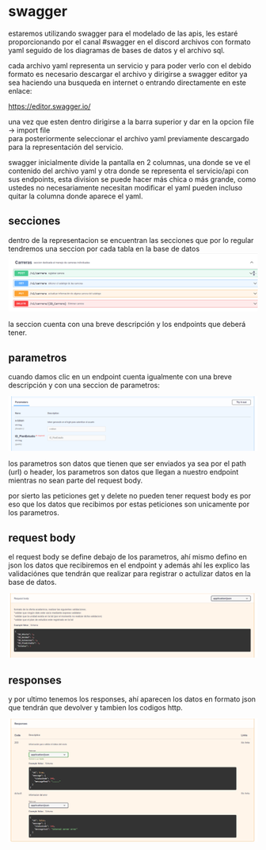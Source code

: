 # swagger

estaremos utilizando swagger para el modelado de las apis, les estaré proporcionando por el canal #swagger en el discord archivos con formato yaml seguido de los diagramas de bases de datos y el archivo sql.

cada archivo yaml representa un servicio y para poder verlo con el debido formato es necesario descargar el archivo y dirigirse a swagger editor ya sea haciendo una busqueda en internet o entrando directamente en este enlace:

https://editor.swagger.io/

una vez que esten dentro dirigirse a la barra superior y dar en la opcion file -> import file <br> para posteriormente seleccionar el archivo yaml previamente descargado para la representación del servicio.

swagger inicialmente divide la pantalla en 2 columnas, una donde se ve el contenido del archivo yaml y otra donde se representa el servicio/api con sus endpoints, esta division se puede hacer más chica o más grande, como ustedes no necesariamente necesitan modificar el yaml pueden incluso quitar la columna donde aparece el yaml.

## secciones

dentro de la representacion se encuentran las secciones que por lo regular tendremos una seccion por cada tabla en la base de datos
<img src='./imagenes/seccion.PNG'>

la seccion cuenta con una breve descripción y los endpoints que deberá tener.

## parametros

cuando damos clic en un endpoint cuenta igualmente con una breve descripción y con una seccion de parametros:

<img src='./imagenes/parametros.PNG'>

los parametros son datos que tienen que ser enviados ya sea por el path (url) o header, los parametros son datos que llegan a nuestro endpoint mientras no sean parte del request body.

por sierto las peticiones get y delete no pueden tener request body es por eso que los datos que recibimos por estas peticiones son unicamente por los parametros.

## request body

el request body se define debajo de los parametros, ahí mismo defino en json los datos que recibiremos en el endpoint y además ahí les explico las validaciónes que tendrán que realizar para registrar o actulizar datos en la base de datos.

<img src='./imagenes/request.PNG'>

## responses

y por ultimo tenemos los responses, ahí aparecen los datos en formato json que tendrán que devolver y tambien los codigos http.

<img src='./imagenes/responses.PNG'>